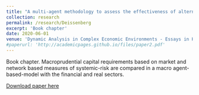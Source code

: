 ```yaml
---
title: "A multi-agent methodology to assess the effectiveness of alternative systemic-risk adjusted capital requirements"
collection: research
permalink: /research/Deissenberg
excerpt: 'Book chapter'
date: 2020-06-01
venue: 'Dynamic Analysis in Complex Economic Environments - Essays in Honor of Christophe Deissenberg'
#paperurl: 'http://academicpages.github.io/files/paper2.pdf'
---
```


Book chapter.
Macroprudential capital requirements based on market and network based measures of systemic-risk are compared in a macro agent-based-model with the financial and real sectors.


[Download paper here](http://academicpages.github.io/files/paper2.pdf)
